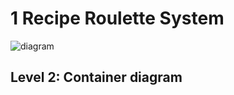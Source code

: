 # 1 Recipe Roulette System

![diagram](https://www.plantuml.com/plantuml/svg/0/hL9DZnen3BqZyHzIJY0Lvj3sqjDIeDsL-2e3NVM4p8o1L9bab3ZGLRN_lNQ01MsbgeVEQVBo_9xjbxj0u2bMfjbuesrXOebgJrI7ZrdcuTZRQTh7JGpe2sS9BVKALsLGUWtsO68Tiy7xxjo0fTLad1aW3CJGUi1iq1Pzhpw9bxZbengElZqCPjFy7qmerkppBgj5dKMwcc-xMsPqG-qrEsKL14AVbNYGkt2r-JoRBlkFetms6VrNfuJ14OEhiFkXsRZPscMop2CKT1dxZzkjzhY1WAy9Dnrdqj_vljaOzx_FLilruyFoVZqUVHbDX-sEu7FqmTcshzwgrW8BNQDQSLsBZyizgk0CAX5IRgj8W2UUe597te2geY5TCy6dmi15GcNTFB7Mev_KZg8iace25dPOyRfQ5mWYQrhI1P1sLe4j4-Iy3WbffHxFQfzSj2NufxRtrsONBXeambP7_Mes57ylRwOTQc1YhksEUvopj-hNjJcRIGy_u02XyBgcP9rMBlZSkuCkCIWm9arz6b1jeosa5eoc9qLE5J4GP-Y3EcWGflRgY1kryUuessUn9DfvtLgvOPiX4By7vr4yfox_EfQVd17fbHTUCe6XIzXf6QApG7CQBidi5lD1AaJmnPvZwFoL9OP1LGWc3Hs3c2KdhdiM2ocK1t7Q7mSboRRkbyjvBfmNtHJjhC-1oNt_cgLixYPAFiR0APpIl4DRfaVv6m00)

## Level 2: Container diagram


